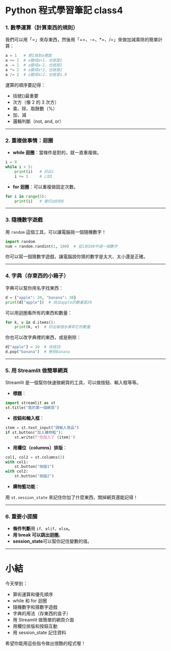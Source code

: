 # Python 程式學習筆記 class4

### 1. 數學運算（計算東西的規則）

我們可以用「=」來存東西，然後用「+=、-=、\*=、/=」來做加減乘除的簡單計算：

```python
a = 1   # 把1放到a裡面
a += 1  # a變成a+1，也就是2
a -= 1  # a變成a-1，也就是1
a *= 2  # a變成a*2，也就是2
a /= 2  # a變成a/2，也就是1.0
```

運算的順序要記得：

- 括號()最重要
- 次方（像 2 的 3 次方）
- 乘、除、取餘數（%）
- 加、減
- 邏輯判斷（not, and, or）

---

### 2. 重複做事情：迴圈

- **while 迴圈**：當條件是對的，就一直重複做。

```python
i = 0
while i < 5:
    print(i)   # 印出i
    i += 1     # i加1
```

- **for 迴圈**：可以重複做固定次數。

```python
for i in range(5):
    print(i)   # 會印出0到4
```

---

### 3. 隨機數字遊戲

用 `random` 這個工具，可以讓電腦挑一個隨機數字！

```python
import random
num = random.randint(1, 100)  # 從1到100中選一個數字
```

你可以寫一個猜數字遊戲，讓電腦說你猜的數字是太大、太小還是正確。

---

### 4. 字典（存東西的小箱子）

字典可以幫你用名字找東西：

```python
d = {"apple": 20, "banana": 30}
print(d["apple"])  # 找出apple的數量是20
```

可以用迴圈看所有的東西和數量：

```python
for k, v in d.items():
    print(k, v)  # 印出每個水果和它的數量
```

你也可以改字典裡的東西，或是刪除：

```python
d["apple"] = 10  # 改成10
d.pop("banana")  # 刪除banana
```

---

### 5. 用 Streamlit 做簡單網頁

Streamlit 是一個幫你快速做網頁的工具，可以做按鈕、輸入框等等。

- **標題**：

```python
import streamlit as st
st.title("我的第一個網頁")
```

- **按鈕和輸入框**：

```python
item = st.text_input("請輸入商品")
if st.button("加入購物籃"):
    st.write(f"你加入了 {item}")
```

- **用欄位（columns）排版**：

```python
col1, col2 = st.columns(2)
with col1:
    st.button("按鈕1")
with col2:
    st.button("按鈕2")
```

- **購物籃功能**：

用 `st.session_state` 來記住你加了什麼東西，關掉網頁還能記得！

---

### 6. 重要小提醒

- **條件判斷**用 `if`、`elif`、`else`。
- **用 break 可以跳出迴圈**。
- **session_state**可以幫你記住變數的值。

---

# 小結

今天學到：

- 算術運算和優先順序
- while 和 for 迴圈
- 隨機數字和猜數字遊戲
- 字典的用法（存東西的盒子）
- 用 Streamlit 做簡單的網頁介面
- 用欄位排版和按鈕互動
- 用 session_state 記住資料

希望你能用這些指令做出很酷的程式喔！

